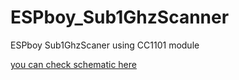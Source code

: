 # ESPboy_Sub1GhzScanner
ESPboy Sub1GhzScaner using CC1101 module

[you can check schematic here](https://github.com/ESPboy-edu/ESPboy_Sub1GHzInspector)
